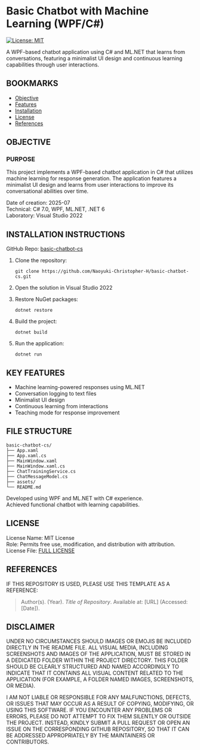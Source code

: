 # Basic Chatbot with Machine Learning (WPF/C#)

[![License: MIT](https://img.shields.io/badge/License-MIT-yellow.svg)](https://opensource.org/licenses/MIT)

A WPF-based chatbot application using C# and ML.NET that learns from conversations, featuring a minimalist UI design and continuous learning capabilities through user interactions.

## BOOKMARKS
- [Objective](#objective)
- [Features](#key-features)
- [Installation](#installation-instructions)
- [License](#license)
- [References](#references)

## OBJECTIVE

### PURPOSE
This project implements a WPF-based chatbot application in C# 
that utilizes machine learning for response generation. The 
application features a minimalist UI design and learns from 
user interactions to improve its conversational abilities over time.

Date of creation: 2025-07  
Technical: C# 7.0, WPF, ML.NET, .NET 6  
Laboratory: Visual Studio 2022

## INSTALLATION INSTRUCTIONS

GitHub Repo: [basic-chatbot-cs](https://github.com/Naoyuki-Christopher-H/basic-chatbot-cs.git)

1. Clone the repository:
   ```
   git clone https://github.com/Naoyuki-Christopher-H/basic-chatbot-cs.git
   ```

2. Open the solution in Visual Studio 2022

3. Restore NuGet packages:
   ```
   dotnet restore
   ```

4. Build the project:
   ```
   dotnet build
   ```

5. Run the application:
   ```
   dotnet run
   ```

## KEY FEATURES

- Machine learning-powered responses using ML.NET
- Conversation logging to text files
- Minimalist UI design
- Continuous learning from interactions
- Teaching mode for response improvement

## FILE STRUCTURE

```
basic-chatbot-cs/
├── App.xaml
├── App.xaml.cs
├── MainWindow.xaml
├── MainWindow.xaml.cs
├── ChatTrainingService.cs
├── ChatMessageModel.cs
├── assets/
└── README.md
```

Developed using WPF and ML.NET with C# experience.  
Achieved functional chatbot with learning capabilities.

## LICENSE

License Name: MIT License  
Role: Permits free use, modification, and distribution with attribution.  
License File: [FULL LICENSE](LICENSE)

## REFERENCES

IF THIS REPOSITORY IS USED, PLEASE USE THIS TEMPLATE AS A REFERENCE:

> Author(s). (Year). *Title of Repository*. Available at: \[URL] (Accessed: \[Date]).

## DISCLAIMER

UNDER NO CIRCUMSTANCES SHOULD IMAGES OR EMOJIS BE INCLUDED DIRECTLY IN 
THE README FILE. ALL VISUAL MEDIA, INCLUDING SCREENSHOTS AND IMAGES OF 
THE APPLICATION, MUST BE STORED IN A DEDICATED FOLDER WITHIN THE PROJECT 
DIRECTORY. THIS FOLDER SHOULD BE CLEARLY STRUCTURED AND NAMED ACCORDINGLY 
TO INDICATE THAT IT CONTAINS ALL VISUAL CONTENT RELATED TO THE APPLICATION 
(FOR EXAMPLE, A FOLDER NAMED IMAGES, SCREENSHOTS, OR MEDIA).

I AM NOT LIABLE OR RESPONSIBLE FOR ANY MALFUNCTIONS, DEFECTS, OR ISSUES THAT 
MAY OCCUR AS A RESULT OF COPYING, MODIFYING, OR USING THIS SOFTWARE. IF YOU 
ENCOUNTER ANY PROBLEMS OR ERRORS, PLEASE DO NOT ATTEMPT TO FIX THEM SILENTLY 
OR OUTSIDE THE PROJECT. INSTEAD, KINDLY SUBMIT A PULL REQUEST OR OPEN AN ISSUE 
ON THE CORRESPONDING GITHUB REPOSITORY, SO THAT IT CAN BE ADDRESSED APPROPRIATELY 
BY THE MAINTAINERS OR CONTRIBUTORS.
